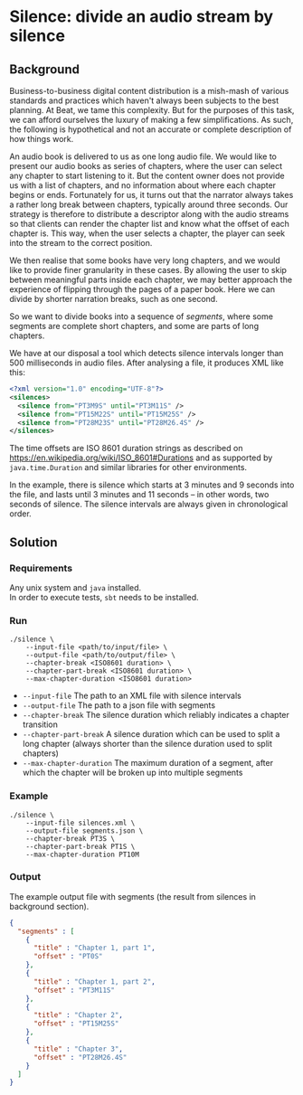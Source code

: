 # Silence: divide an audio stream by silence

## Background

Business-to-business digital content distribution is a mish-mash of various standards and
practices which haven't always been subjects to the best planning. At Beat, we tame this
complexity. But for the purposes of this task, we can afford ourselves the luxury of making
a few simplifications. As such, the following is hypothetical and not an accurate or
complete description of how things work.

An audio book is delivered to us as one long audio file. We would like to present our audio
books as series of chapters, where the user can select any chapter to start listening to it.
But the content owner does not provide us with a list of chapters, and no information about
where each chapter begins or ends. Fortunately for us, it turns out that the narrator always takes a
rather long break between chapters, typically around three seconds. Our strategy is therefore
to distribute a descriptor along with the audio streams so that clients can render the chapter
list and know what the offset of each chapter is. This way, when the user selects a chapter,
the player can seek into the stream to the correct position.

We then realise that some books have very long chapters, and we would like to provide
finer granularity in these cases. By allowing the user to skip between meaningful parts
inside each chapter, we may better approach the experience of flipping through the pages of
a paper book. Here we can divide by shorter narration breaks, such as one second.

So we want to divide books into a sequence of _segments_, where some segments are complete
short chapters, and some are parts of long chapters.

We have at our disposal a tool which detects silence intervals longer than 500 milliseconds
in audio files. After analysing a file, it produces XML like this:

```xml
<?xml version="1.0" encoding="UTF-8"?>
<silences>
  <silence from="PT3M9S" until="PT3M11S" />
  <silence from="PT15M22S" until="PT15M25S" />
  <silence from="PT28M23S" until="PT28M26.4S" />
</silences>
```

The time offsets are ISO 8601 duration strings as described on
https://en.wikipedia.org/wiki/ISO_8601#Durations and as supported by `java.time.Duration`
and similar libraries for other environments.

In the example, there is silence which starts at 3 minutes and 9 seconds into the file, and
lasts until 3 minutes and 11 seconds – in other words, two seconds of silence. The silence
intervals are always given in chronological order.

## Solution

### Requirements

Any unix system and `java` installed.  
In order to execute tests, `sbt` needs to be installed.

### Run

```shell
./silence \
    --input-file <path/to/input/file> \
    --output-file <path/to/output/file> \
    --chapter-break <ISO8601 duration> \
    --chapter-part-break <ISO8601 duration> \
    --max-chapter-duration <ISO8601 duration>
```

* `--input-file` The path to an XML file with silence intervals
* `--output-file` The path to a json file with segments
* `--chapter-break` The silence duration which reliably indicates a chapter transition
* `--chapter-part-break` A silence duration which can be used to split a long chapter (always shorter than the silence duration used to split chapters)
* `--max-chapter-duration` The maximum duration of a segment, after which the chapter will be broken up into multiple segments

### Example

```shell
./silence \
    --input-file silences.xml \
    --output-file segments.json \
    --chapter-break PT3S \
    --chapter-part-break PT1S \
    --max-chapter-duration PT10M
```

### Output

The example output file with segments (the result from silences in background section).

```json
{
  "segments" : [
    {
      "title" : "Chapter 1, part 1",
      "offset" : "PT0S"
    },
    {
      "title" : "Chapter 1, part 2",
      "offset" : "PT3M11S"
    },
    {
      "title" : "Chapter 2",
      "offset" : "PT15M25S"
    },
    {
      "title" : "Chapter 3",
      "offset" : "PT28M26.4S"
    }
  ]
}
```
